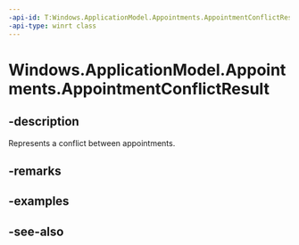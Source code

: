 ----api-id: T:Windows.ApplicationModel.Appointments.AppointmentConflictResult
-api-type: winrt class
---<!-- Class syntax.public class AppointmentConflictResult : Windows.ApplicationModel.Appointments.IAppointmentConflictResult--># Windows.ApplicationModel.Appointments.AppointmentConflictResult## -descriptionRepresents a conflict between appointments.## -remarks## -examples## -see-also